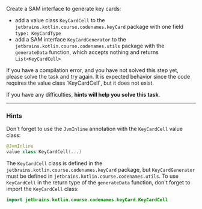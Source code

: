 Create a SAM interface to generate key cards:

- add a value class `KeyCardCell` to the `jetbrains.kotlin.course.codenames.keyCard` 
package with one field `type: KeyCardType`
- add a SAM interface `KeyCardGenerator` to the `jetbrains.kotlin.course.codenames.utils` package 
with the `generateData` function, which accepts nothing and returns `List<KeyCardCell>`

<div class="hint" title="I press Check and see a compilation error">
  If you have a compilation error, and you have not solved this step yet, please solve the task and try again. 
  It is expected behavior since the code requires the value class `KeyCardCell`, but it does not exist.
</div>

If you have any difficulties, **hints will help you solve this task**.

----

### Hints

<div class="hint" title="The JvmInline annotation for value classes">

Don't forget to use the `JvmInline` annotation with the `KeyCardCell` value class:
```kotlin
@JvmInline
value class KeyCardCell(...)
```
</div>

<div class="hint" title="Import classes from another package">

The `KeyCardCell` class is defined in the `jetbrains.kotlin.course.codenames.keyCard` package, 
but `KeyCardGenerator` must be defined in `jetbrains.kotlin.course.codenames.utils`.
To use `KeyCardCell` in the return type of the `generateData` function, don't forget to import the `KeyCardCell` class:

```kotlin
import jetbrains.kotlin.course.codenames.keyCard.KeyCardCell
```
</div>
